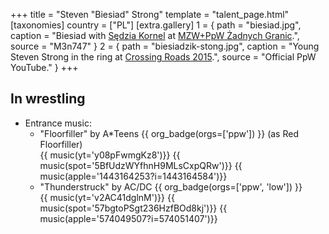 +++
title = "Steven \"Biesiad\" Strong"
template = "talent_page.html"
[taxonomies]
country = ["PL"]
[extra.gallery]
1 = { path = "biesiad.jpg", caption = "Biesiad with [Sędzia Kornel](@/w/sedzia-kornel.md) at [MZW+PpW Żadnych Granic](@/e/mzw/2023-09-23-mzw_ppw-zadnych-granic.md).", source = "M3n747" }
2 = { path = "biesiadzik-stong.jpg", caption = "Young Steven Strong in the ring at [Crossing Roads 2015](@/e/ppw/2015-08-31-ppw-crossing-roads-2015.md).", source = "Official PpW YouTube." }
+++

## In wrestling
* Entrance music:
  - "Floorfiller" by A*Teens
 {{ org_badge(orgs=['ppw']) }} (as Red Floorfiller) <br>
 {{ music(yt='y08pFwmgKz8')}}
 {{ music(spot='5BfUdzWYfhnH9MLsCxpQRw')}}
 {{ music(apple='1443164253?i=1443164584')}}
  - "Thunderstruck" by AC/DC
 {{ org_badge(orgs=['ppw', 'low']) }} <br>
 {{ music(yt='v2AC41dglnM')}}
 {{ music(spot='57bgtoPSgt236HzfBOd8kj')}}
 {{ music(apple='574049507?i=574051407')}}
